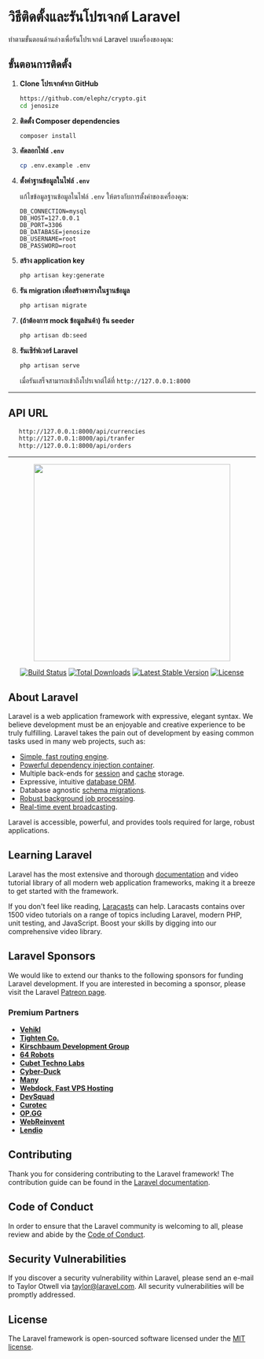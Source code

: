 # วิธีติดตั้งและรันโปรเจกต์ Laravel

ทำตามขั้นตอนด้านล่างเพื่อรันโปรเจกต์ Laravel บนเครื่องของคุณ:

## ขั้นตอนการติดตั้ง

1. **Clone โปรเจกต์จาก GitHub**

   ```bash
   https://github.com/elephz/crypto.git
   cd jenosize
   ```

2. **ติดตั้ง Composer dependencies**

   ```bash
   composer install
   ```

3. **คัดลอกไฟล์ `.env`**

   ```bash
   cp .env.example .env
   ```

4. **ตั้งค่าฐานข้อมูลในไฟล์ `.env`**

   แก้ไขข้อมูลฐานข้อมูลในไฟล์ `.env` ให้ตรงกับการตั้งค่าของเครื่องคุณ:

   ```env
   DB_CONNECTION=mysql
   DB_HOST=127.0.0.1
   DB_PORT=3306
   DB_DATABASE=jenosize
   DB_USERNAME=root
   DB_PASSWORD=root
   ```

5. **สร้าง application key**

   ```bash
   php artisan key:generate
   ```

6. **รัน migration เพื่อสร้างตารางในฐานข้อมูล**

   ```bash
   php artisan migrate
   ```

7. **(ถ้าต้องการ mock ข้อมูลสินค้า) รัน seeder**

   ```bash
   php artisan db:seed
   ```

8. **รันเซิร์ฟเวอร์ Laravel**

   ```bash
   php artisan serve
   ```

   เมื่อรันเสร็จสามารถเข้าถึงโปรเจกต์ได้ที่ `http://127.0.0.1:8000`

---

## API URL

```bash
   http://127.0.0.1:8000/api/currencies
   http://127.0.0.1:8000/api/tranfer
   http://127.0.0.1:8000/api/orders
   ```
---


<p align="center"><a href="https://laravel.com" target="_blank"><img src="https://raw.githubusercontent.com/laravel/art/master/logo-lockup/5%20SVG/2%20CMYK/1%20Full%20Color/laravel-logolockup-cmyk-red.svg" width="400"></a></p>

<p align="center">
<a href="https://travis-ci.org/laravel/framework"><img src="https://travis-ci.org/laravel/framework.svg" alt="Build Status"></a>
<a href="https://packagist.org/packages/laravel/framework"><img src="https://img.shields.io/packagist/dt/laravel/framework" alt="Total Downloads"></a>
<a href="https://packagist.org/packages/laravel/framework"><img src="https://img.shields.io/packagist/v/laravel/framework" alt="Latest Stable Version"></a>
<a href="https://packagist.org/packages/laravel/framework"><img src="https://img.shields.io/packagist/l/laravel/framework" alt="License"></a>
</p>

## About Laravel

Laravel is a web application framework with expressive, elegant syntax. We believe development must be an enjoyable and creative experience to be truly fulfilling. Laravel takes the pain out of development by easing common tasks used in many web projects, such as:

- [Simple, fast routing engine](https://laravel.com/docs/routing).
- [Powerful dependency injection container](https://laravel.com/docs/container).
- Multiple back-ends for [session](https://laravel.com/docs/session) and [cache](https://laravel.com/docs/cache) storage.
- Expressive, intuitive [database ORM](https://laravel.com/docs/eloquent).
- Database agnostic [schema migrations](https://laravel.com/docs/migrations).
- [Robust background job processing](https://laravel.com/docs/queues).
- [Real-time event broadcasting](https://laravel.com/docs/broadcasting).

Laravel is accessible, powerful, and provides tools required for large, robust applications.

## Learning Laravel

Laravel has the most extensive and thorough [documentation](https://laravel.com/docs) and video tutorial library of all modern web application frameworks, making it a breeze to get started with the framework.

If you don't feel like reading, [Laracasts](https://laracasts.com) can help. Laracasts contains over 1500 video tutorials on a range of topics including Laravel, modern PHP, unit testing, and JavaScript. Boost your skills by digging into our comprehensive video library.

## Laravel Sponsors

We would like to extend our thanks to the following sponsors for funding Laravel development. If you are interested in becoming a sponsor, please visit the Laravel [Patreon page](https://patreon.com/taylorotwell).

### Premium Partners

- **[Vehikl](https://vehikl.com/)**
- **[Tighten Co.](https://tighten.co)**
- **[Kirschbaum Development Group](https://kirschbaumdevelopment.com)**
- **[64 Robots](https://64robots.com)**
- **[Cubet Techno Labs](https://cubettech.com)**
- **[Cyber-Duck](https://cyber-duck.co.uk)**
- **[Many](https://www.many.co.uk)**
- **[Webdock, Fast VPS Hosting](https://www.webdock.io/en)**
- **[DevSquad](https://devsquad.com)**
- **[Curotec](https://www.curotec.com/services/technologies/laravel/)**
- **[OP.GG](https://op.gg)**
- **[WebReinvent](https://webreinvent.com/?utm_source=laravel&utm_medium=github&utm_campaign=patreon-sponsors)**
- **[Lendio](https://lendio.com)**

## Contributing

Thank you for considering contributing to the Laravel framework! The contribution guide can be found in the [Laravel documentation](https://laravel.com/docs/contributions).

## Code of Conduct

In order to ensure that the Laravel community is welcoming to all, please review and abide by the [Code of Conduct](https://laravel.com/docs/contributions#code-of-conduct).

## Security Vulnerabilities

If you discover a security vulnerability within Laravel, please send an e-mail to Taylor Otwell via [taylor@laravel.com](mailto:taylor@laravel.com). All security vulnerabilities will be promptly addressed.

## License

The Laravel framework is open-sourced software licensed under the [MIT license](https://opensource.org/licenses/MIT).
